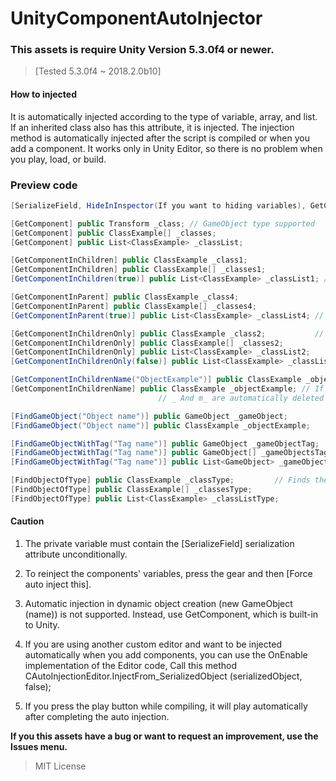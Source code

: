 # UnityComponentAutoInjector    
### This assets is require Unity Version 5.3.0f4 or newer.
> [Tested 5.3.0f4 ~ 2018.2.0b10]    
#### How to injected
It is automatically injected according to the type of variable, array, and list.  If an inherited class also has this attribute, it is injected.  The injection method is automatically injected after the script is compiled or when you add a component.  It works only in Unity Editor, so there is no problem when you play, load, or build.

### Preview code
```csharp
[SerializeField, HideInInspector(If you want to hiding variables), GetComponent] // If the variable is private,

[GetComponent] public Transform _class; // GameObject type supported
[GetComponent] public ClassExample[] _classes;
[GetComponent] public List<ClassExample> _classList;

[GetComponentInChildren] public ClassExample _class1;
[GetComponentInChildren] public ClassExample[] _classes1;
[GetComponentInChildren(true)] public List<ClassExample> _classList1; // Include hide in active

[GetComponentInParent] public ClassExample _class4;
[GetComponentInParent] public ClassExample[] _classes4;
[GetComponentInParent(true)] public List<ClassExample> _classList4; //  Include hide in active

[GetComponentInChildrenOnly] public ClassExample _class2;           // Locate both the child and child hierarchies. Objects that are off are also injected.
[GetComponentInChildrenOnly] public ClassExample[] _classes2;
[GetComponentInChildrenOnly] public List<ClassExample> _classList2;
[GetComponentInChildrenOnly(false)] public List<ClassExample> _classList3; // If set to false, only the children except the hierarchy are searched.

[GetComponentInChildrenName("ObjectExample")] public ClassExample _objectExample; // The ObjectExample object is injected.
[GetComponentInChildrenName] public ClassExample _objectExample; // If the name does not exist, it looks for the variable name..
								 // _ And m_ are automatically deleted and looked for after they are changed to lowercase.

[FindGameObject("Object name")] public GameObject _gameObject;         // Finds game objects that exist in the current scene.
[FindGameObject("Object name")] public ClassExample _objectExample;

[FindGameObjectWithTag("Tag name")] public GameObject _gameObjectTag;     // Find the game object that has the tag in the current scene.
[FindGameObjectWithTag("Tag name")] public GameObject[] _gameObjectsTag;
[FindGameObjectWithTag("Tag name")] public List<GameObject> _gameObjectListTag;

[FindObjectOfType] public ClassExample _classType;         // Finds the type in the current scene and injects it.
[FindObjectOfType] public ClassExample[] _classesType;
[FindObjectOfType] public List<ClassExample> _classListType;
```

#### Caution
1. The private variable must contain the [SerializeField] serialization attribute unconditionally.

2. To reinject the components' variables, press the gear and then [Force auto inject this].

3. Automatic injection in dynamic object creation (new GameObject (name)) is not supported. Instead, use GetComponent, which is built-in to Unity.

4. If you are using another custom editor and want to be injected automatically when you add components, you can use the OnEnable implementation of the Editor code, Call this method CAutoInjectionEditor.InjectFrom_SerializedObject (serializedObject, false);

5. If you press the play button while compiling, it will play automatically after completing the auto injection.

**If you this assets have a bug or want to request an improvement, use the Issues menu.**


> MIT License
